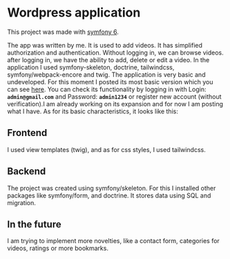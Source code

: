 # Wordpress application

This project was made with [symfony 6](https://symfony.com/releases/6.0).

The app was written by me. It is used to add videos.  It has simplified authorization and authentication. Without logging in, we can browse videos. after logging in, we have the ability to add, delete or edit a video. In the application I used symfony-skeleton, doctrine, tailwindcss, symfony/webpack-encore and twig. The application is very basic and undeveloped. For this moment I posted its most basic version which you can see [here](http://deniii.ct8.pl/). You can check its functionality by logging in with Login: **`admin@gmail.com`** and Password: **`admin1234`** or register new account (without verification).I am already working on its expansion and for now I am posting what I have. 
As for its basic characteristics, it looks like this:
## Frontend
I used view templates (twig), and as for css styles, I used tailwindcss.
## Backend
The project was created using symfony/skeleton. For this I installed other packages like symfony/form, and doctrine. It stores data using SQL and migration.
## In the future
I am trying to implement more novelties, like a contact form, categories for videos, ratings or more bookmarks. 
